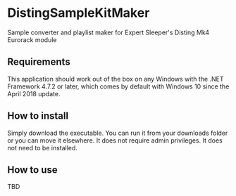 # DistingSampleKitMaker
Sample converter and playlist maker for Expert Sleeper's Disting Mk4 Eurorack module

## Requirements

This application should work out of the box on any Windows with the .NET Framework 4.7.2 or later, which comes by default with Windows 10 since the April 2018 update.

## How to install

Simply download the executable. You can run it from your downloads folder or you can move it elsewhere. It does not require admin privileges. It does not need to be installed.

## How to use

TBD

